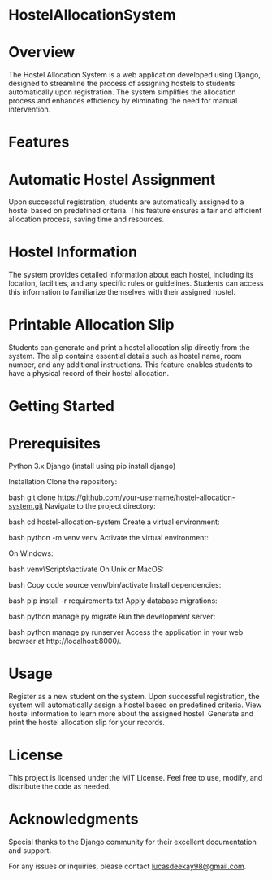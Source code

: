 # HostelAllocationSystem

# Overview
The Hostel Allocation System is a web application developed using Django, designed to streamline the process of assigning hostels to students automatically upon registration. The system simplifies the allocation process and enhances efficiency by eliminating the need for manual intervention.

# Features

# Automatic Hostel Assignment
Upon successful registration, students are automatically assigned to a hostel based on predefined criteria. This feature ensures a fair and efficient allocation process, saving time and resources.

# Hostel Information
The system provides detailed information about each hostel, including its location, facilities, and any specific rules or guidelines. Students can access this information to familiarize themselves with their assigned hostel.

# Printable Allocation Slip
Students can generate and print a hostel allocation slip directly from the system. The slip contains essential details such as hostel name, room number, and any additional instructions. This feature enables students to have a physical record of their hostel allocation.

# Getting Started

# Prerequisites
Python 3.x
Django (install using pip install django)

Installation
Clone the repository:

bash
git clone https://github.com/your-username/hostel-allocation-system.git
Navigate to the project directory:

bash
cd hostel-allocation-system
Create a virtual environment:

bash
python -m venv venv
Activate the virtual environment:

On Windows:

bash
venv\Scripts\activate
On Unix or MacOS:

bash
Copy code
source venv/bin/activate
Install dependencies:

bash
pip install -r requirements.txt
Apply database migrations:

bash
python manage.py migrate
Run the development server:

bash
python manage.py runserver
Access the application in your web browser at http://localhost:8000/.

# Usage
Register as a new student on the system.
Upon successful registration, the system will automatically assign a hostel based on predefined criteria.
View hostel information to learn more about the assigned hostel.
Generate and print the hostel allocation slip for your records.


# License
This project is licensed under the MIT License. Feel free to use, modify, and distribute the code as needed.

# Acknowledgments
Special thanks to the Django community for their excellent documentation and support.

For any issues or inquiries, please contact lucasdeekay98@gmail.com.

